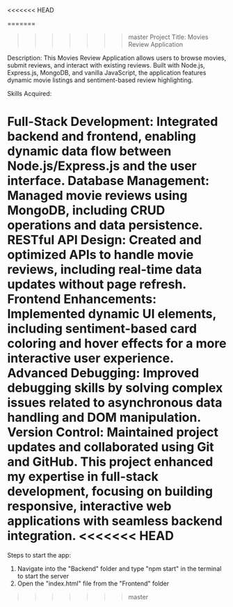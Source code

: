 <<<<<<< HEAD

=======
>>>>>>> master
Project Title: Movies Review Application

Description:
This Movies Review Application allows users to browse movies, submit reviews, and interact with existing reviews. Built with Node.js, Express.js, MongoDB, and vanilla JavaScript, the application features dynamic movie listings and sentiment-based review highlighting.

Skills Acquired:

Full-Stack Development: Integrated backend and frontend, enabling dynamic data flow between Node.js/Express.js and the user interface.
Database Management: Managed movie reviews using MongoDB, including CRUD operations and data persistence.
RESTful API Design: Created and optimized APIs to handle movie reviews, including real-time data updates without page refresh.
Frontend Enhancements: Implemented dynamic UI elements, including sentiment-based card coloring and hover effects for a more interactive user experience.
Advanced Debugging: Improved debugging skills by solving complex issues related to asynchronous data handling and DOM manipulation.
Version Control: Maintained project updates and collaborated using Git and GitHub.
This project enhanced my expertise in full-stack development, focusing on building responsive, interactive web applications with seamless backend integration.
<<<<<<< HEAD
=======

Steps to start the app:
1. Navigate into the "Backend" folder and type "npm start" in the terminal to start the server
2. Open the "index.html" file from the "Frontend" folder
>>>>>>> master
